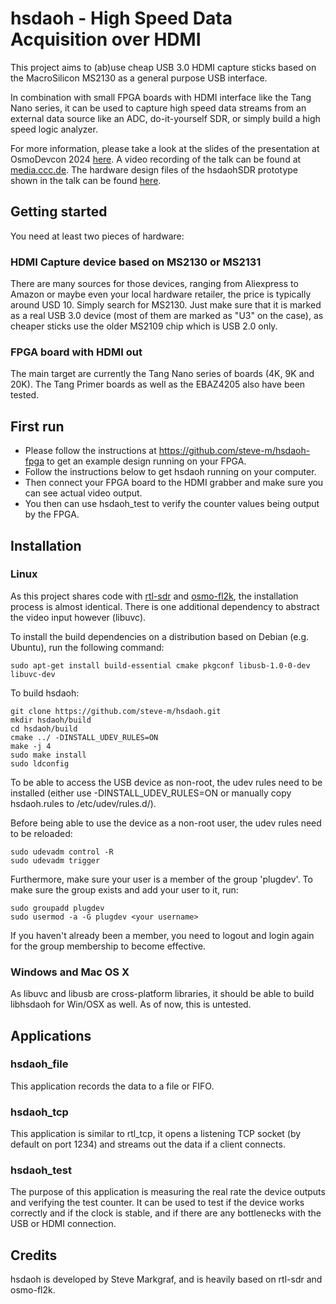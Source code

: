 # hsdaoh - High Speed Data Acquisition over HDMI

This project aims to (ab)use cheap USB 3.0 HDMI capture sticks based on the MacroSilicon MS2130 as a general purpose USB interface.

In combination with small FPGA boards with HDMI interface like the Tang Nano series, it can be used to capture high speed data streams from an external data source like an ADC, do-it-yourself SDR, or simply build a high speed logic analyzer.

For more information, please take a look at the slides of the presentation at OsmoDevcon 2024 [here](https://people.osmocom.org/steve-m/hsdaoh_slides/rendered/osmodevcon2024_hsdaoh.pdf).
A video recording of the talk can be found at [media.ccc.de](https://media.ccc.de/v/osmodevcon2024-200-low-cost-high-speed-data-acquisition-over-hdmi).
The hardware design files of the hsdaohSDR prototype shown in the talk can be found [here](https://github.com/steve-m/hsdaohSDR).

## Getting started

You need at least two pieces of hardware:

### HDMI Capture device based on MS2130 or MS2131
There are many sources for those devices, ranging from Aliexpress to Amazon or maybe even your local hardware retailer, the price is typically around USD 10. Simply search for MS2130.
Just make sure that it is marked as a real USB 3.0 device (most of them are marked as "U3" on the case), as cheaper sticks use the older MS2109 chip which is USB 2.0 only.

### FPGA board with HDMI out
The main target are currently the Tang Nano series of boards (4K, 9K and 20K). The Tang Primer boards as well as the EBAZ4205 also have been tested.

## First run

- Please follow the instructions at https://github.com/steve-m/hsdaoh-fpga to get an example design running on your FPGA.
- Follow the instructions below to get hsdaoh running on your computer.
- Then connect your FPGA board to the HDMI grabber and make sure you can see actual video output.
- You then can use hsdaoh_test to verify the counter values being output by the FPGA.

## Installation

### Linux

As this project shares code with [rtl-sdr](https://osmocom.org/projects/rtl-sdr/wiki/Rtl-sdr) and [osmo-fl2k](https://osmocom.org/projects/osmo-fl2k/wiki), the installation process is almost identical.
There is one additional dependency to abstract the video input however (libuvc).

To install the build dependencies on a distribution based on Debian (e.g. Ubuntu), run the following command:

    sudo apt-get install build-essential cmake pkgconf libusb-1.0-0-dev libuvc-dev

To build hsdaoh:

    git clone https://github.com/steve-m/hsdaoh.git
    mkdir hsdaoh/build
    cd hsdaoh/build
    cmake ../ -DINSTALL_UDEV_RULES=ON
    make -j 4
    sudo make install
    sudo ldconfig

To be able to access the USB device as non-root, the udev rules need to be installed (either use -DINSTALL_UDEV_RULES=ON or manually copy hsdaoh.rules to /etc/udev/rules.d/).

Before being able to use the device as a non-root user, the udev rules need to be reloaded:

    sudo udevadm control -R
    sudo udevadm trigger

Furthermore, make sure your user is a member of the group 'plugdev'.
To make sure the group exists and add your user to it, run:

    sudo groupadd plugdev
    sudo usermod -a -G plugdev <your username>

If you haven't already been a member, you need to logout and login again for the group membership to become effective.

### Windows and Mac OS X
As libuvc and libusb are cross-platform libraries, it should be able to build libhsdaoh for Win/OSX as well. As of now, this is untested.

## Applications

### hsdaoh_file

This application records the data to a file or FIFO.

### hsdaoh_tcp

This application is similar to rtl_tcp, it opens a listening TCP socket (by default on port 1234) and streams out the data if a client connects.

### hsdaoh_test

The purpose of this application is measuring the real rate the device outputs and verifying the test counter. It can be used to test if the device works correctly and if the clock is stable, and if there are any bottlenecks with the USB or HDMI connection.

## Credits

hsdaoh is developed by Steve Markgraf, and is heavily based on rtl-sdr and osmo-fl2k.
